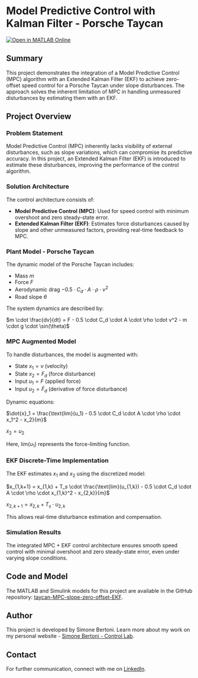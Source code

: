 # Model Predictive Control with Kalman Filter - Porsche Taycan

[![Open in MATLAB Online](https://www.mathworks.com/images/responsive/global/open-in-matlab-online.svg)](https://matlab.mathworks.com/open/github/v1?repo=simorxb/taycan-MPC-slope-zero-offset-EKF)

## Summary
This project demonstrates the integration of a Model Predictive Control (MPC) algorithm with an Extended Kalman Filter (EKF) to achieve zero-offset speed control for a Porsche Taycan under slope disturbances. The approach solves the inherent limitation of MPC in handling unmeasured disturbances by estimating them with an EKF.

## Project Overview
### Problem Statement
Model Predictive Control (MPC) inherently lacks visibility of external disturbances, such as slope variations, which can compromise its predictive accuracy. In this project, an Extended Kalman Filter (EKF) is introduced to estimate these disturbances, improving the performance of the control algorithm.

### Solution Architecture
The control architecture consists of:
- **Model Predictive Control (MPC)**: Used for speed control with minimum overshoot and zero steady-state error.
- **Extended Kalman Filter (EKF)**: Estimates force disturbances caused by slope and other unmeasured factors, providing real-time feedback to MPC.

### Plant Model - Porsche Taycan
The dynamic model of the Porsche Taycan includes:
- Mass $m$
- Force $F$
- Aerodynamic drag $-0.5 \cdot C_d \cdot A \cdot \rho \cdot v^2$
- Road slope $\theta$

The system dynamics are described by:

$m \cdot \frac{dv}{dt} = F - 0.5 \cdot C_d \cdot A \cdot \rho \cdot v^2 - m \cdot g \cdot \sin(\theta)$

### MPC Augmented Model
To handle disturbances, the model is augmented with:
- State $x_1 = v$ (velocity)
- State $x_2 = F_d$ (force disturbance)
- Input $u_1 = F$ (applied force)
- Input $u_2 = \dot{F}_d$ (derivative of force disturbance)

Dynamic equations:

$\dot{x}_1 = \frac{\text{lim}(u_1) - 0.5 \cdot C_d \cdot A \cdot \rho \cdot x_1^2 - x_2}{m}$

$\dot{x}_2 = u_2$

Here, $\text{lim}(u_1)$ represents the force-limiting function.

### EKF Discrete-Time Implementation
The EKF estimates $x_1$ and $x_2$ using the discretized model:

$x_{1,k+1} = x_{1,k} + T_s \cdot \frac{\text{lim}(u_{1,k}) - 0.5 \cdot C_d \cdot A \cdot \rho \cdot x_{1,k}^2 - x_{2,k}}{m}$

$x_{2,k+1} = x_{2,k} + T_s \cdot u_{2,k}$

This allows real-time disturbance estimation and compensation.

### Simulation Results
The integrated MPC + EKF control architecture ensures smooth speed control with minimal overshoot and zero steady-state error, even under varying slope conditions.

## Code and Model
The MATLAB and Simulink models for this project are available in the GitHub repository: [taycan-MPC-slope-zero-offset-EKF](https://github.com/simorxb/taycan-MPC-slope-zero-offset-EKF).

## Author
This project is developed by Simone Bertoni. Learn more about my work on my personal website - [Simone Bertoni - Control Lab](https://simonebertonilab.com/).

## Contact
For further communication, connect with me on [LinkedIn](https://www.linkedin.com/in/simone-bertoni-control-eng/).

